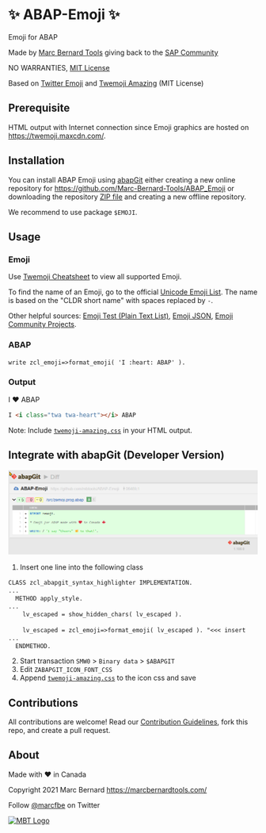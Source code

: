 # ✨ ABAP-Emoji ✨

Emoji for ABAP

Made by [Marc Bernard Tools](https://marcbernardtools.com/) giving back to the [SAP Community](https://community.sap.com/)

NO WARRANTIES, [MIT License](LICENSE)

Based on [Twitter Emoji](https://github.com/twitter/twemoji) and [Twemoji Amazing](https://github.com/SebastianAigner/twemoji-amazing) (MIT License)

## Prerequisite

HTML output with Internet connection since Emoji graphics are hosted on https://twemoji.maxcdn.com/.

## Installation

You can install ABAP Emoji using [abapGit](https://github.com/abapGit/abapGit) either creating a new online repository for https://github.com/Marc-Bernard-Tools/ABAP_Emoji or downloading the repository [ZIP file](https://github.com/Marc-Bernard-Tools/ABAP_Emoji/archive/main.zip) and creating a new offline repository.

We recommend to use package `$EMOJI`.

## Usage

### Emoji

Use [Twemoji Cheatsheet](https://twemoji-cheatsheet.vercel.app/) to view all supported Emoji. 

To find the name of an Emoji, go to the official [Unicode Emoji List](https://unicode.org/emoji/charts/emoji-list.html). The name is based on the "CLDR short name" with spaces replaced by `-`.

Other helpful sources: [Emoji Test (Plain Text List)](https://unicode.org/Public/emoji/13.1/emoji-test.txt), [Emoji JSON](https://github.com/amio/emoji.json), 
[Emoji Community Projects](https://github.com/twitter/twemoji#community-projects).

### ABAP

```abap
write zcl_emoji=>format_emoji( 'I :heart: ABAP' ).
```

### Output

I ❤️ ABAP

```html
I <i class="twa twa-heart"></i> ABAP
```

Note: Include [`twemoji-amazing.css`](https://github.com/mbtools/ABAP-Emoji/blob/main/css/twemoji-amazing.css) in your HTML output.

## Integrate with abapGit (Developer Version)

![image](img/abapGit_Emoji_Example.png)

1. Insert one line into the following class

```abap
CLASS zcl_abapgit_syntax_highlighter IMPLEMENTATION.
...
  METHOD apply_style.
...
    lv_escaped = show_hidden_chars( lv_escaped ).

    lv_escaped = zcl_emoji=>format_emoji( lv_escaped ). "<<< insert
...
  ENDMETHOD.
```

2. Start transaction `SMW0` > `Binary data` > `$ABAPGIT` 
3. Edit `ZABAPGIT_ICON_FONT_CSS`
4. Append [`twemoji-amazing.css`](https://github.com/mbtools/ABAP-Emoji/blob/main/css/twemoji-amazing.css) to the icon css and save

## Contributions

All contributions are welcome! Read our [Contribution Guidelines](CONTRIBUTING.md), fork this repo, and create a pull request.

## About

Made with :heart: in Canada

Copyright 2021 Marc Bernard <https://marcbernardtools.com/>

Follow [@marcfbe](https://twitter.com/marcfbe) on Twitter

<p><a href="https://marcbernardtools.com/"><img width="160" height="65" src="https://marcbernardtools.com/info/MBT_Logo_640x250_on_Gray.png" alt="MBT Logo"></a></p>
